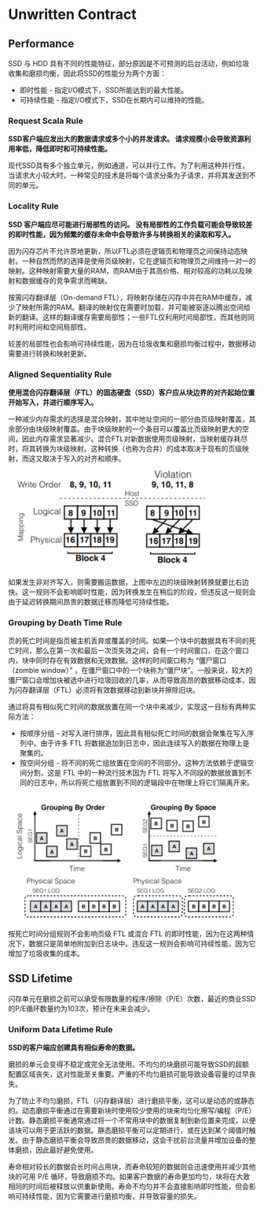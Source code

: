 # Unwritten Contract

## Performance

SSD 与 HDD 具有不同的性能特征，部分原因是不可预测的后台活动，例如垃圾收集和磨损均衡，因此将SSD的性能分为两个方面：

* 即时性能 - 指定I/O模式下，SSD所能达到的最大性能。
* 可持续性能 - 指定I/O模式下，SSD在长期内可以维持的性能。

### Request Scala Rule

**SSD客户端应发出大的数据请求或多个小的并发请求。 请求规模小会导致资源利用率低，降低即时和可持续性能。**

现代SSD具有多个独立单元，例如通道，可以并行工作。为了利用这种并行性，当请求大小较大时，一种常见的技术是将每个请求分条为子请求，并将其发送到不同的单元。

### Locality Rule

**SSD 客户端应尽可能进行局部性的访问。 没有局部性的工作负载可能会导致较差的即时性能，因为频繁的缓存未命中会导致许多与转换相关的读取和写入。**

因为闪存芯片不允许原地更新，所以FTL必须在逻辑页和物理页之间保持动态映射。一种自然而然的选择是使用页级映射，它在逻辑页和物理页之间维持一对一的映射。这种映射需要大量的RAM，而RAM由于其高价格、相对较高的功耗以及映射和数据缓存的竞争需求而稀缺。

按需闪存翻译层（On-demand FTL），将映射存储在闪存中并在RAM中缓存，减少了映射所需的RAM。翻译的映射仅在需要时加载，并可能被驱逐以腾出空间给新的翻译。这样的翻译缓存需要局部性；一些FTL仅利用时间局部性，而其他则同时利用时间和空间局部性。

较差的局部性也会影响可持续性能，因为在垃圾收集和磨损均衡过程中，数据移动需要进行转换和映射更新。

### Aligned Sequentiality Rule

**使用混合闪存翻译层（FTL）的固态硬盘（SSD）客户应从块边界的对齐起始位置开始写入，并进行顺序写入。**

一种减少内存需求的选择是混合映射，其中地址空间的一部分由页级映射覆盖，其余部分由块级映射覆盖。由于块级映射的一个条目可以覆盖比页级映射更大的空间，因此内存需求显著减少。混合FTL对新数据使用页级映射，当映射缓存耗尽时，将其转换为块级映射。这种转换（也称为合并）的成本取决于现有的页级映射，而这又取决于写入的对齐和顺序。

![F1](./F1.png)

如果发生非对齐写入，则需要搬运数据，上图中左边的块级映射转换就要比右边快。这一规则不会影响即时性能，因为转换发生在稍后的阶段，但违反这一规则会由于延迟转换期间昂贵的数据迁移而降低可持续性能。

### Grouping by Death Time Rule

页的死亡时间是指页被主机丢弃或覆盖的时间。如果一个块中的数据具有不同的死亡时间，那么在第一次和最后一次页失效之间，会有一个时间窗口，在这个窗口内，块中同时存在有效数据和无效数据。这样的时间窗口称为 “僵尸窗口（zombie window）” ，在僵尸窗口中的一个块称为“僵尸块”。一般来说，较大的僵尸窗口会增加块被选中进行垃圾回收的几率，从而导致高昂的数据移动成本，因为闪存翻译层（FTL）必须将有效数据移动到新块并擦除旧块。

通过将具有相似死亡时间的数据放置在同一个块中来减少。实现这一目标有两种实际方法：
* 按顺序分组 - 对写入进行排序，因此具有相似死亡时间的数据会聚集在写入序列中。由于许多 FTL 将数据追加到日志中，因此连续写入的数据在物理上是聚集的。
* 按空间分组 - 将不同的死亡组放置在空间的不同部分。这种方法依赖于逻辑空间分割，这是 FTL 中的一种流行技术因为 FTL 将写入不同段的数据放置到不同的日志中，所以将死亡组放置到不同的逻辑段中在物理上将它们隔离开来。

![F2](./F2.png)

按死亡时间分组规则不会影响页级 FTL 或混合 FTL 的即时性能，因为在这两种情况下，数据只是简单地附加到日志块中。违反这一规则会影响可持续性能，因为它增加了垃圾收集的成本。

## SSD Lifetime

闪存单元在磨损之前可以承受有限数量的程序/擦除（P/E）次数，最近的商业SSD的P/E循环数量约为103次，预计在未来会减少。

### Uniform Data Lifetime Rule

**SSD的客户端应创建具有相似寿命的数据。**

磨损的单元会变得不稳定或完全无法使用。不均匀的块磨损可能导致SSD的超额配置区域丧失，这对性能至关重要。严重的不均匀磨损可能导致设备容量的过早丧失。

为了防止不均匀磨损，FTL（闪存翻译层）进行磨损平衡，这可以是动态的或静态的。动态磨损平衡通过在需要新块时使用较少使用的块来均匀化擦写/编程（P/E）计数。静态磨损平衡通常通过将一个不常用块中的数据复制到新位置来完成，以便该块可以用于更活跃的数据。静态磨损平衡可以定期进行，或在达到某个阈值时触发。由于静态磨损平衡会导致昂贵的数据移动，这会干扰前台流量并增加设备的整体磨损，因此最好避免使用。

寿命相对较长的数据会长时间占用块，而寿命较短的数据则会迅速使用并减少其他块的可用 P/E 循环，导致磨损不均。如果客户数据的寿命更加均匀，块将在大致相同的时间后被释放以供重新使用。寿命不均匀并不会直接影响即时性能，但会影响可持续性能，因为它需要进行磨损均衡，并导致容量的损失。

